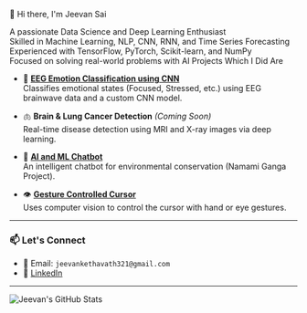 👋 Hi there, I'm Jeevan Sai

 A passionate Data Science and Deep Learning Enthusiast  
 Skilled in Machine Learning, NLP, CNN, RNN, and Time Series Forecasting  
 Experienced with TensorFlow, PyTorch, Scikit-learn, and NumPy  
 Focused on solving real-world problems with AI
 Projects Which I Did Are

- 🧠 **[EEG Emotion Classification using CNN](https://github.com/Jeevan0818/EEG-Emotion-Classification-using-CNN)**  
  Classifies emotional states (Focused, Stressed, etc.) using EEG brainwave data and a custom CNN model.

- 🫁 **Brain & Lung Cancer Detection** *(Coming Soon)*  
  Real-time disease detection using MRI and X-ray images via deep learning.

- 🤖 **[AI and ML Chatbot](https://github.com/Jeevan0818/AI-and-ML-chatbot)**  
  An intelligent chatbot for environmental conservation (Namami Ganga Project).

- 👁️ **[Gesture Controlled Cursor](https://github.com/Jeevan0818/Gesture-Controlled-Cursor-even-usingEYE)**  
  Uses computer vision to control the cursor with hand or eye gestures.

---

### 📫 Let's Connect

- 📧 Email: `jeevankethavath321@gmail.com`
- 💼 [LinkedIn](https://www.linkedin.com/in/jeevan-sai-5537a7277/)  


---

![Jeevan's GitHub Stats](https://github-readme-stats.vercel.app/api?username=Jeevan0818&show_icons=true&theme=tokyonight)
